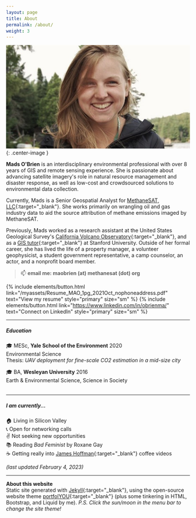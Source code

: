 ```yaml
---
layout: page
title: About
permalink: /about/
weight: 3
---
```


<style type="text/css">
.center-image
{
    margin: 0 auto;
    display: block;
}
</style>

![A photo of me](/myassets/columbia_summer_600x296.jpg){: .center-image }

**Mads O'Brien** is an interdisciplinary environmental professional with over 8 years of GIS and remote sensing experience. She is passionate about advancing satellite imagery's role in natural resource management and disaster response, as well as low-cost and crowdsourced solutions to environmental data collection.

Currently, Mads is a Senior Geospatial Analyst for [MethaneSAT, LLC](https://www.methanesat.org/){:target="_blank"}. She works primarily on wrangling oil and gas industry data to aid the source attribution of methane emissions imaged by MethaneSAT. 

Previously, Mads worked as a research assistant at the United States Geological Survey's [California Volcano Observatory](https://www.usgs.gov/observatories/california-volcano-observatory){:target="_blank"}, and as a [GIS tutor](https://library.stanford.edu/research/stanford-geospatial-center){:target="_blank"} at Stanford University. Outside of her formal career, she has lived the life of a property manager, a volunteer geophysicist, a student government representative, a camp counselor, an actor, and a nonprofit board member.

> :mailbox:  **email me: maobrien (at) methanesat (dot) org**  

{% include elements/button.html link="/myassets/Resume_MAO_1pg_2021Oct_nophoneaddress.pdf" text="View my resume" style="primary" size="sm" %} {% include elements/button.html link="https://www.linkedin.com/in/obrienma/" text="Connect on LinkedIn" style="primary" size="sm" %}

---

##### Education #####

:mortar_board: MESc, **Yale School of the Environment** 2020  
Environmental Science  
Thesis: _UAV deployment for fine-scale CO2 estimation in a mid-size city_  

:mortar_board: BA, **Wesleyan University** 2016  
Earth & Environmental Science, Science in Society
<br>
<br>

---

##### I am currently... #####
:house: Living in Silicon Valley  
:telephone_receiver: Open for networking calls  
:v: Not seeking new opportunities  
:books: Reading _Bad Feminist_ by Roxane Gay  
:coffee: Getting really into [James Hoffman](https://www.youtube.com/channel/UCMb0O2CdPBNi-QqPk5T3gsQ){:target="_blank"} coffee videos

_(last updated February 4, 2023)_

---
**About this website**  
Static site generated with [Jekyll](https://jekyllrb.com/){:target="_blank"}, using the open-source website theme [portfolYOU](https://github.com/YoussefRaafatNasry/portfolYOU){:target="_blank"} (plus some tinkering in HTML, Bootstrap, and Liquid by me). _P.S. Click the sun/moon in the menu bar to change the site theme!_


